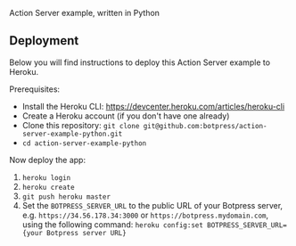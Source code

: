 

Action Server example, written in Python

## Deployment

Below you will find instructions to deploy this Action Server example to Heroku.

Prerequisites:

- Install the Heroku CLI: https://devcenter.heroku.com/articles/heroku-cli
- Create a Heroku account (if you don't have one already)
- Clone this repository: `git clone git@github.com:botpress/action-server-example-python.git`
- `cd action-server-example-python`

Now deploy the app:

1. `heroku login`
2. `heroku create`
3. `git push heroku master`
4. Set the `BOTPRESS_SERVER_URL` to the public URL of your Botpress server, e.g. `https://34.56.178.34:3000` or `https://botpress.mydomain.com`, using the following command: `heroku config:set BOTPRESS_SERVER_URL={your Botpress server URL}`

